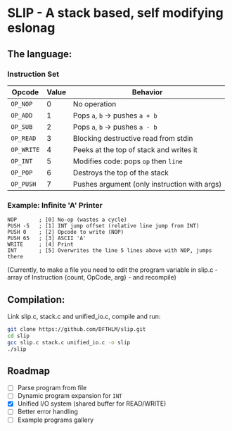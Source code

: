 # SLIP - A stack based, self modifying eslonag

## The language:
### Instruction Set

| Opcode    | Value | Behavior                                     |
|-----------|-------|----------------------------------------------|
| `OP_NOP`  | 0     | No operation                                 |
| `OP_ADD`  | 1     | Pops `a`, `b` → pushes `a + b`               |
| `OP_SUB`  | 2     | Pops `a`, `b` → pushes `a - b`               |
| `OP_READ` | 3     | Blocking destructive read from stdin         |
| `OP_WRITE`| 4     | Peeks at the top of stack and writes it      |
| `OP_INT`  | 5     | Modifies code: pops `op` then `line`         |
| `OP_POP`  | 6     | Destroys the top of the stack                |
| `OP_PUSH` | 7     | Pushes argument (only instruction with args) |

### Example: Infinite 'A' Printer

```
NOP       ; [0] No-op (wastes a cycle)
PUSH -5   ; [1] INT jump offset (relative line jump from INT)
PUSH 0    ; [2] Opcode to write (NOP)
PUSH 65   ; [3] ASCII 'A'
WRITE     ; [4] Print
INT       ; [5] Overwrites the line 5 lines above with NOP, jumps there
```
(Currently, to make a file you need to edit the program variable in slip.c - array of Instruction {count, OpCode, arg} - and recompile)

## Compilation:
Link slip.c, stack.c and unified_io.c, compile and run:
```bash
git clone https://github.com/DFTHLM/slip.git
cd slip
gcc slip.c stack.c unified_io.c -o slip
./slip
```

## Roadmap
- [ ] Parse program from file
- [ ] Dynamic program expansion for `INT`
- [x] Unified I/O system (shared buffer for READ/WRITE)
- [ ] Better error handling
- [ ] Example programs gallery
